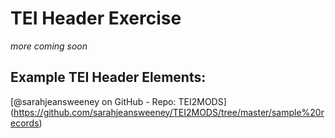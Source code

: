 # TEI Header Exercise

*more coming soon*

## Example TEI Header Elements:
[@sarahjeansweeney on GitHub - Repo: TEI2MODS]
(https://github.com/sarahjeansweeney/TEI2MODS/tree/master/sample%20records)
